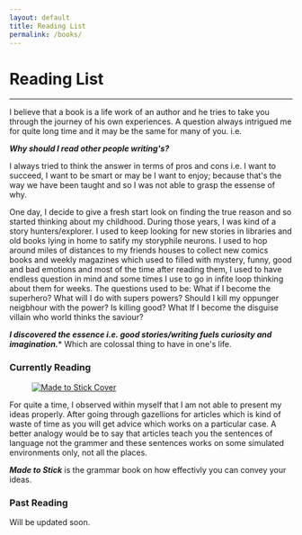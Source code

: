 ```yaml
---
layout: default
title: Reading List
permalink: /books/
---
```


# Reading List

<hr/>
I believe that a book is a life work of an author and he tries to take you through the journey of his own experiences. A question always intrigued me for quite long time and it may be the same for many of you. i.e.

***Why should I read other people writing's?***

I always tried to think the answer in terms of pros and cons i.e. I want to succeed, I want to be smart or may be I want to enjoy; because that's the way we have been taught and so I was not able to grasp the essense of why.

One day, I decide to give a fresh start look on finding the true reason and so started thinking about my childhood. During those years, I was kind of a story hunters/explorer. I used to keep looking for new stories in libraries and old books lying in home to satify my storyphile neurons. I used to hop around miles of distances to my friends houses to collect new comics books and weekly magazines which used to filled with mystery, funny, good and bad emotions and most of the time after reading them, I used to have endless question in mind and some times I use to go in infite loop thinking about them for weeks. The questions used to be: What if I become the superhero? What will I do with supers powers? Should I kill my oppunger neigbhour with the power? Is killing good? What If I become the disguise villain who world thinks the saviour?

***I discovered the essence i.e. good stories/writing fuels curiosity and imagination.**** Which are colossal thing to have in one's life.


### Currently Reading

<figure>
  <div class="small">
    <a href="http://amzn.to/2enb4UM" target="_blank"><img src="{{ site.url }}/assets/images/books/made-to-stick.jpg" alt="Made to Stick Cover"> </a>
  </div>
</figure>

For quite a time, I observed within myself that I am not able to present my ideas properly. After going through gazellions for articles which is kind of waste of time as you will get advice which works on a particular case. A better analogy would be to say that articles teach you the sentences of language not the grammer and these sentences works on some simulated environments only, not all the places.

***Made to Stick*** is the grammar book on how effectivly you can convey your ideas.

### Past Reading

Will be updated soon.





